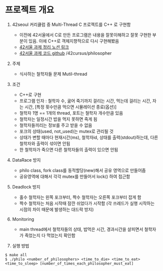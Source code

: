 # 프로젝트 개요
1. 42seoul 커리큘럼 중 Multi-Thread C 프로젝트를 C++ 로 구현함
    - 이전에 42서울에서 C로 만든 프로그램은 내용을 잘못이해하고 잘못 구현한 부분이 있음. 이에 C++로 객체지향적으로 다시 구현해봤음
    - [42서울 과제 정리 노션 링크](https://dongchoi.notion.site/Philosopher-947e57952e334043994125430f18b611)
    - [42서울 과제 코드 github](https://github.com/donghyeon-d/42cursus.git) /42cursus/philosopher

2. 주제 
    - 식사하는 철학자들 문제 Mutil-thread 

3. 조건
    - C++로 구현
    - 프로그램 인자 : 철학자 수, 굶어 죽기까지 걸리는 시간, 먹는데 걸리는 시간, 자는 시간, [특정 횟수만큼 먹으면 시뮬레이션 종료(옵션)]
    - 철학자 1명 == 1개의 thread, 포트는 철학자 개수만큼 있음
    - 철학자는 일정시간 밥을 먹지 못하면 죽게 됨
    - 철학자들끼리는 정보를 주고 받을 수 없음
    - 포크의 상태(used, not_used)는 mutex로 관리될 것
    - 상태가 변할 때마다 현재시간(ms), 철학자id, 상태를 출력(stdout)하는데, 다른 철학자와 출력이 섞이면 안됨
    - 한 철학자가 죽으면 다른 철학자들의 출력이 있으면 안됨

4. DataRace 방지
    - philo class, fork class를 동적할당(new)해서 공유 영역으로 만들어줌
    - 공유영역에 대해서 각각 mutex를 만들어서 lock() 하여 접근함

5. Deadlock 방지
    - 홀수 철학자는 왼쪽 포크부터, 짝수 철학자는 오른쪽 포크부터 잡게 함
    - 짝수 철학자는 처음 시작때 잠깐 쉬었다가 시작함 (각 쓰레드가 실행 시작하는 시점의 차이 때문에 발생하는 대드락 방지)

6. Monitoring
    - main thread에서 철학자들의 상태, 밥먹은 시간, 경과시간을 살피면서 철학자가 죽었는지 다 먹었는지 확인함

7. 실행 방법  
```
$ make all
$ ./philo <number_of_philosophers> <time_to_die> <time_to_eat> <time_to_sleep> [number_of_times_each_philosopher_must_eat]
```

